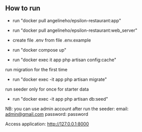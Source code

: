 ## How to run
- run "docker pull angelineho/epsilon-restaurant:app"
- run "docker pull angelineho/epsilon-restaurant:web_server"

- create file .env from file .env.example
- run "docker compose up"
- run "docker exec it app php artisan config:cache"

run migration for the first time
- run "docker exec -it app php artisan migrate"

run seeder only for once for starter data
- run "docker exec -it app php artisan db:seed"

NB: you can use admin account after run the seeder:
email: admin@gmail.com
password: password

Access application: http://127.0.0.1:8000